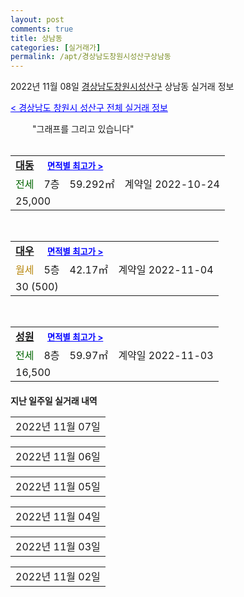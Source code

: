 ```yaml
---
layout: post
comments: true
title: 상남동
categories: [실거래가]
permalink: /apt/경상남도창원시성산구상남동
---
```


2022년 11월 08일 <a href="/apt/경상남도창원시성산구">경상남도창원시성산구</a> 상남동 실거래 정보

<a style="color: blue;" href="/apt/경상남도창원시성산구">< 경상남도 창원시 성산구 전체 실거래 정보</a>

<script type="text/javascript">
  google.charts.load('current', {'packages':['corechart']});
  google.charts.setOnLoadCallback(drawChart);

  function drawChart() {
    var data = google.visualization.arrayToDataTable([['거래일', '매매', '전월세', '전매'], ['21-01', 2, 4, 0], ['21-02', 0, 3, 0], ['21-03', 0, 1, 0], ['21-04', 0, 1, 0], ['21-05', 0, 4, 0], ['21-06', 0, 1, 0], ['21-07', 0, 6, 0], ['21-08', 38, 20, 0], ['21-09', 2, 3, 0], ['21-10', 3, 0, 0], ['21-11', 23, 44, 0], ['21-12', 36, 71, 0], ['22-01', 21, 74, 0], ['22-02', 34, 60, 0], ['22-03', 35, 98, 0], ['22-04', 37, 77, 0], ['22-05', 14, 77, 0], ['22-06', 9, 61, 0], ['22-07', 8, 58, 0], ['22-08', 18, 70, 0], ['22-09', 15, 64, 0], ['22-10', 16, 67, 0], ['22-11', 0, 4, 0]]);

    var options = {
      title: '최근 1년간 유형별 거래량 추이',
      legend: { position: 'bottom' }
    };

    setTimeout(function() {
        var chart = new google.visualization.LineChart(document.getElementById('columnchart_material'));
        chart.draw(data, (options));
        document.getElementById('loading').style.display = 'none';
    }, 200);

  }
</script>


<div id="loading" style="z-index:20; display: block; margin-left: 35px">"그래프를 그리고 있습니다"</div>
<div id="columnchart_material" style="width: 95%; margin-left: -35px; display: block"></div>
<!--<div style="width: 95%; margin-left: -35px; display: block">
      <script async src="https://pagead2.googlesyndication.com/pagead/js/adsbygoogle.js?client=ca-pub-3485438051770037"
          crossorigin="anonymous"></script>
      <ins class="adsbygoogle"
          style="display:block"
          data-ad-format="fluid"
          data-ad-layout-key="-fb+5w+4e-db+86"
          data-ad-client="ca-pub-3485438051770037"
          data-ad-slot="1827090281"></ins>
      <script>
          (adsbygoogle = window.adsbygoogle || []).push({});
      </script>
</div>-->
<br>
<table>
  <tr>
    <td colspan="4" style="font-weight: bold;"><a href="/apt/경상남도창원시성산구상남동대동">대동</a> &nbsp;&nbsp;&nbsp; <a style="color: blue; font-size: smaller;" href="/apt/경상남도창원시성산구상남동대동">면적별 최고가 ></a></td>
  </tr>
    
  <tr>
    <td><a style="color: darkgreen">전세</a></td>
    <td>7층</td>
    <td>59.292㎡</td>
    <td>계약일 2022-10-24</td>
  </tr>
  <tr>
    <td colspan="4">25,000</td>
  </tr>
    
</table>
<br>
<table>
  <tr>
    <td colspan="4" style="font-weight: bold;"><a href="/apt/경상남도창원시성산구상남동대우">대우</a> &nbsp;&nbsp;&nbsp; <a style="color: blue; font-size: smaller;" href="/apt/경상남도창원시성산구상남동대우">면적별 최고가 ></a></td>
  </tr>
    
  <tr>
    <td><a style="color: darkgoldenrod">월세</a></td>
    <td>5층</td>
    <td>42.17㎡</td>
    <td>계약일 2022-11-04</td>
  </tr>
  <tr>
    <td colspan="4">30 (500)</td>
  </tr>
    
</table>
<br>
<table>
  <tr>
    <td colspan="4" style="font-weight: bold;"><a href="/apt/경상남도창원시성산구상남동성원">성원</a> &nbsp;&nbsp;&nbsp; <a style="color: blue; font-size: smaller;" href="/apt/경상남도창원시성산구상남동성원">면적별 최고가 ></a></td>
  </tr>
    
  <tr>
    <td><a style="color: darkgreen">전세</a></td>
    <td>8층</td>
    <td>59.97㎡</td>
    <td>계약일 2022-11-03</td>
  </tr>
  <tr>
    <td colspan="4">16,500</td>
  </tr>
    
</table>
    
<div style="margin-top: 20px; margin-bottom: 13px"><b>지난 일주일 실거래 내역</b></div>

  <table style="width: 100%; margin-bottom: 1px">
      <tr class="header">
        <td>2022년 11월 07일</td>
      </tr>
      <tr class="child" style="display: none">
        <td>
            
        <table>
          <tr>
            <td colspan="4" style="font-weight: bold;"><a href="https://search.naver.com/search.naver?query=실거래정보없음">실거래정보없음</a> &nbsp;&nbsp;&nbsp; <a style="color: blue; font-size: smaller;" href="/apt/{real_region}상남동{name_without_space}"></a></td>            
          </tr>

        </table>
    
        </td>
      </tr>
  </table>
    
  <table style="width: 100%; margin-bottom: 1px">
      <tr class="header">
        <td>2022년 11월 06일</td>
      </tr>
      <tr class="child" style="display: none">
        <td>
            
        <table>
          <tr>
            <td colspan="4" style="font-weight: bold;"><a href="https://search.naver.com/search.naver?query=실거래정보없음">실거래정보없음</a> &nbsp;&nbsp;&nbsp; <a style="color: blue; font-size: smaller;" href="/apt/{real_region}상남동{name_without_space}"></a></td>            
          </tr>

        </table>
    
        </td>
      </tr>
  </table>
    
  <table style="width: 100%; margin-bottom: 1px">
      <tr class="header">
        <td>2022년 11월 05일</td>
      </tr>
      <tr class="child" style="display: none">
        <td>
            
        <table>
          <tr>
            <td colspan="4" style="font-weight: bold;"><a href="https://search.naver.com/search.naver?query=대우">대우</a> &nbsp;&nbsp;&nbsp; <a style="color: blue; font-size: smaller;" href="/apt/경상남도창원시성산구상남동대우">면적별 최고가 ></a></td>            
          </tr>

          <tr>
            <td><a style="color: darkgoldenrod">월세</a></td>
            <td>1층</td>
            <td>49.05㎡</td>
            <td>계약일 2022-11-02</td>
          </tr>
          <tr>
            <td colspan="4">40 (500)</td>
          </tr>
    
        </table>
        <table style="margin-top: 5px">
          <tr>
            <td colspan="4" style="font-weight: bold;"><a href="https://search.naver.com/search.naver?query=성원">성원</a> &nbsp;&nbsp;&nbsp; <a style="color: blue; font-size: smaller;" href="/apt/경상남도창원시성산구상남동성원">면적별 최고가 ></a></td>            
          </tr>
    
          <tr>
            <td><a style="color: darkgreen">전세</a></td>
            <td>15층</td>
            <td>59.97㎡</td>
            <td>계약일 2022-10-15</td>
          </tr>
          <tr>
            <td colspan="4">20,000</td>
          </tr>
    
          <tr>
            <td><a style="color: darkgreen">전세</a></td>
            <td>10층</td>
            <td>49.98㎡</td>
            <td>계약일 2022-10-29</td>
          </tr>
          <tr>
            <td colspan="4">10,000</td>
          </tr>
    
        </table>
    
        </td>
      </tr>
  </table>
    
  <table style="width: 100%; margin-bottom: 1px">
      <tr class="header">
        <td>2022년 11월 04일</td>
      </tr>
      <tr class="child" style="display: none">
        <td>
            
        <table>
          <tr>
            <td colspan="4" style="font-weight: bold;"><a href="https://search.naver.com/search.naver?query=성원">성원</a> &nbsp;&nbsp;&nbsp; <a style="color: blue; font-size: smaller;" href="/apt/경상남도창원시성산구상남동성원">면적별 최고가 ></a></td>            
          </tr>

          <tr>
            <td><a style="color: blue">매매</a></td>
            <td>5층</td>
            <td>59.97㎡</td>
            <td>계약일 2022-10-12</td>
          </tr>
          <tr>
            <td colspan="4">23,700 (중개거래)</td>
          </tr>
    
          <tr>
            <td><a style="color: darkgoldenrod">월세</a></td>
            <td>10층</td>
            <td>49.98㎡</td>
            <td>계약일 2022-10-27</td>
          </tr>
          <tr>
            <td colspan="4">43 (1,000)</td>
          </tr>
    
          <tr>
            <td><a style="color: darkgreen">전세</a></td>
            <td>1층</td>
            <td>49.98㎡</td>
            <td>계약일 2022-11-02</td>
          </tr>
          <tr>
            <td colspan="4">13,000</td>
          </tr>
    
          <tr>
            <td><a style="color: darkgreen">전세</a></td>
            <td>13층</td>
            <td>49.98㎡</td>
            <td>계약일 2022-11-02</td>
          </tr>
          <tr>
            <td colspan="4">18,000</td>
          </tr>
    
        </table>
    
        </td>
      </tr>
  </table>
    
  <table style="width: 100%; margin-bottom: 1px">
      <tr class="header">
        <td>2022년 11월 03일</td>
      </tr>
      <tr class="child" style="display: none">
        <td>
            
        <table>
          <tr>
            <td colspan="4" style="font-weight: bold;"><a href="https://search.naver.com/search.naver?query=성원">성원</a> &nbsp;&nbsp;&nbsp; <a style="color: blue; font-size: smaller;" href="/apt/경상남도창원시성산구상남동성원">면적별 최고가 ></a></td>            
          </tr>

          <tr>
            <td><a style="color: blue">매매</a></td>
            <td>19층</td>
            <td>108.5㎡</td>
            <td>계약일 2022-10-26</td>
          </tr>
          <tr>
            <td colspan="4">46,750 (중개거래)</td>
          </tr>
    
          <tr>
            <td><a style="color: blue">매매</a></td>
            <td>21층</td>
            <td>84.91㎡</td>
            <td>계약일 2022-10-29</td>
          </tr>
          <tr>
            <td colspan="4">41,000 (중개거래)</td>
          </tr>
    
          <tr>
            <td><a style="color: blue">매매</a></td>
            <td>12층</td>
            <td>59.97㎡</td>
            <td>계약일 2022-10-18</td>
          </tr>
          <tr>
            <td colspan="4">26,000 (중개거래)</td>
          </tr>
    
          <tr>
            <td><a style="color: blue">매매</a></td>
            <td>1층</td>
            <td>49.98㎡</td>
            <td>계약일 2022-10-26</td>
          </tr>
          <tr>
            <td colspan="4">16,100 (중개거래)</td>
          </tr>
    
        </table>
        <table style="margin-top: 5px">
          <tr>
            <td colspan="4" style="font-weight: bold;"><a href="https://search.naver.com/search.naver?query=대우">대우</a> &nbsp;&nbsp;&nbsp; <a style="color: blue; font-size: smaller;" href="/apt/경상남도창원시성산구상남동대우">면적별 최고가 ></a></td>            
          </tr>
    
          <tr>
            <td><a style="color: darkgreen">전세</a></td>
            <td>2층</td>
            <td>49.16㎡</td>
            <td>계약일 2022-10-19</td>
          </tr>
          <tr>
            <td colspan="4">6,000</td>
          </tr>
    
        </table>
        <table style="margin-top: 5px">
          <tr>
            <td colspan="4" style="font-weight: bold;"><a href="https://search.naver.com/search.naver?query=성원">성원</a> &nbsp;&nbsp;&nbsp; <a style="color: blue; font-size: smaller;" href="/apt/경상남도창원시성산구상남동성원">면적별 최고가 ></a></td>            
          </tr>
    
          <tr>
            <td><a style="color: darkgreen">전세</a></td>
            <td>17층</td>
            <td>84.91㎡</td>
            <td>계약일 2022-10-31</td>
          </tr>
          <tr>
            <td colspan="4">22,000</td>
          </tr>
    
          <tr>
            <td><a style="color: darkgreen">전세</a></td>
            <td>1층</td>
            <td>84.91㎡</td>
            <td>계약일 2022-11-01</td>
          </tr>
          <tr>
            <td colspan="4">25,000</td>
          </tr>
    
        </table>
    
        </td>
      </tr>
  </table>
    
  <table style="width: 100%; margin-bottom: 1px">
      <tr class="header">
        <td>2022년 11월 02일</td>
      </tr>
      <tr class="child" style="display: none">
        <td>
            
        <table>
          <tr>
            <td colspan="4" style="font-weight: bold;"><a href="https://search.naver.com/search.naver?query=대우">대우</a> &nbsp;&nbsp;&nbsp; <a style="color: blue; font-size: smaller;" href="/apt/경상남도창원시성산구상남동대우">면적별 최고가 ></a></td>            
          </tr>

          <tr>
            <td><a style="color: darkgoldenrod">월세</a></td>
            <td>5층</td>
            <td>49.05㎡</td>
            <td>계약일 2022-10-15</td>
          </tr>
          <tr>
            <td colspan="4">30 (500)</td>
          </tr>
    
        </table>
        <table style="margin-top: 5px">
          <tr>
            <td colspan="4" style="font-weight: bold;"><a href="https://search.naver.com/search.naver?query=성원">성원</a> &nbsp;&nbsp;&nbsp; <a style="color: blue; font-size: smaller;" href="/apt/경상남도창원시성산구상남동성원">면적별 최고가 ></a></td>            
          </tr>
    
          <tr>
            <td><a style="color: darkgreen">전세</a></td>
            <td>6층</td>
            <td>49.98㎡</td>
            <td>계약일 2022-10-15</td>
          </tr>
          <tr>
            <td colspan="4">17,500</td>
          </tr>
    
        </table>
    
        </td>
      </tr>
  </table>
    

